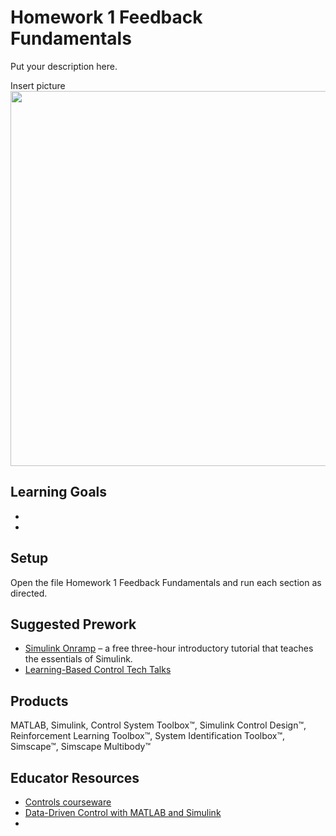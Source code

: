 # Homework 1 Feedback Fundamentals

Put your description here.

Insert picture
<img src="animations/animation.gif" width="600">

## Learning Goals
- 
- 

## Setup
Open the file Homework 1 Feedback Fundamentals and run each section as directed. 

## Suggested Prework
- [Simulink Onramp](https://matlabacademy.mathworks.com/details/simulink-onramp/simulink) – a free three-hour introductory tutorial that teaches the essentials of Simulink.
- [Learning-Based Control Tech Talks](https://www.mathworks.com/videos/tech-talks/controls.html)

## Products
MATLAB, Simulink, Control System Toolbox™, Simulink Control Design™, Reinforcement Learning Toolbox™, System Identification Toolbox™, Simscape™, Simscape Multibody™

## Educator Resources
- [Controls courseware](https://www.mathworks.com/academia/courseware/teaching-controls-with-matlab-and-simulink.html)
- [Data-Driven Control with MATLAB and Simulink](https://www.mathworks.com/solutions/control-systems/data-driven-controls.html)
- 
